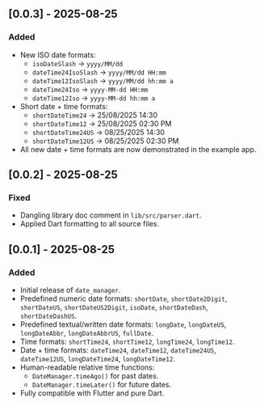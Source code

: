 ## [0.0.3] - 2025-08-25
### Added
- New ISO date formats:
  - `isoDateSlash` → `yyyy/MM/dd`
  - `dateTime24IsoSlash` → `yyyy/MM/dd HH:mm`
  - `dateTime12IsoSlash` → `yyyy/MM/dd hh:mm a`
  - `dateTime24Iso` → `yyyy-MM-dd HH:mm`
  - `dateTime12Iso` → `yyyy-MM-dd hh:mm a`
- Short date + time formats:
  - `shortDateTime24` → 25/08/2025 14:30
  - `shortDateTime12` → 25/08/2025 02:30 PM
  - `shortDateTime24US` → 08/25/2025 14:30
  - `shortDateTime12US` → 08/25/2025 02:30 PM
- All new date + time formats are now demonstrated in the example app.

## [0.0.2] - 2025-08-25
### Fixed
- Dangling library doc comment in `lib/src/parser.dart`.
- Applied Dart formatting to all source files.

## [0.0.1] - 2025-08-25
### Added
- Initial release of `date_manager`.
- Predefined numeric date formats: `shortDate`, `shortDate2Digit`, `shortDateUS`, `shortDateUS2Digit`, `isoDate`, `shortDateDash`, `shortDateDashUS`.
- Predefined textual/written date formats: `longDate`, `longDateUS`, `longDateAbbr`, `longDateAbbrUS`, `fullDate`.
- Time formats: `shortTime24`, `shortTime12`, `longTime24`, `longTime12`.
- Date + time formats: `dateTime24`, `dateTime12`, `dateTime24US`, `dateTime12US`, `longDateTime24`, `longDateTime12`.
- Human-readable relative time functions:
  - `DateManager.timeAgo()` for past dates.
  - `DateManager.timeLater()` for future dates.
- Fully compatible with Flutter and pure Dart.

